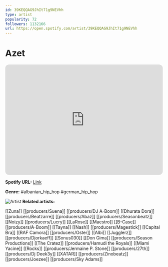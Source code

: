 ```yaml
---
id: 39KEQQAG9JhIt71g9NEVhh
type: artist
popularity: 72
followers: 1132166
url: https://open.spotify.com/artist/39KEQQAG9JhIt71g9NEVhh
---
```

# Azet

<iframe style="border-radius:12px" src="https://open.spotify.com/embed/artist/39KEQQAG9JhIt71g9NEVhh" width="100%" height="352" frameBorder="0" allowfullscreen="" allow="autoplay; clipboard-write; encrypted-media; fullscreen; picture-in-picture" loading="lazy"></iframe>

**Spotify URL:** [Link](https://open.spotify.com/artist/39KEQQAG9JhIt71g9NEVhh)

**Genre:**  #albanian_hip_hop #german_hip_hop

![Artist](https://i.scdn.co/image/ab6761610000e5ebf959a05d50b27fcb7b81985b)
**Related artists:**

[[Zuna]]
[[producers/Suena]]
[[producers/DJ A-Boom]]
[[Dhurata Dora]]
[[producers/Beatzarre]]
[[producers/Abaz]]
[[producers/Seasonbeatz]]
[[Noizy]]
[[producers/Lucry]]
[[LaRose]]
[[Maestro]]
[[B-Case]]
[[producers/A-Boom]]
[[Tayna]]
[[Nash]]
[[producers/Magestick]]
[[Capital Bra]]
[[RAF Camora]]
[[producers/Oster]]
[[Albi]]
[[Jugglerz]]
[[producers/Djorkaeff]]
[[Sonus030]]
[[Don Gima]]
[[producers/Season Productions]]
[[The Cratez]]
[[producers/Hamudi the Royals]]
[[Miami Yacine]]
[[Rocks]]
[[producers/Jermaine P. Stone]]
[[producers/27th]]
[[producers/Dj Deek3y]]
[[XATAR]]
[[producers/Zinobeatz]]
[[producers/Joezee]]
[[producers/Sky Adams]]
